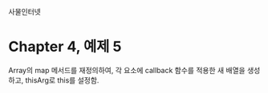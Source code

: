 
사물인터넷

Chapter 4, 예제 5
================================

Array의 map 메서드를 재정의하여, 각 요소에 callback 함수를 적용한 새 배열을 생성하고, thisArg로 this를 설정함.